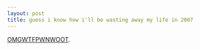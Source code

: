 ```yaml
---
layout: post
title: guess i know how i'll be wasting away my life in 2007
---
```


<a href="http://www.newsarama.com/forums/showthread.php?s=6910f92da1e1b2036e9fd4584e739836&amp;threadid=60670">OMGWTFPWNWOOT</a>.
